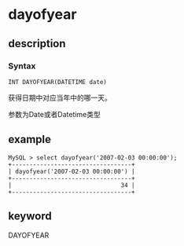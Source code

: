 # dayofyear

## description

### Syntax

`INT DAYOFYEAR(DATETIME date)`

获得日期中对应当年中的哪一天。

参数为Date或者Datetime类型

## example

```Plain Text
MySQL > select dayofyear('2007-02-03 00:00:00');
+----------------------------------+
| dayofyear('2007-02-03 00:00:00') |
+----------------------------------+
|                               34 |
+----------------------------------+
```

## keyword

DAYOFYEAR
